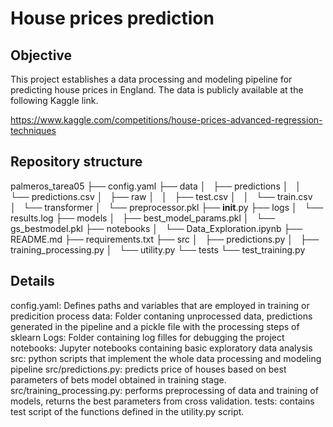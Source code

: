 # House prices prediction

## Objective 

This project establishes a data processing and modeling pipeline for predicting house prices in England. 
The data is publicly available at the following Kaggle link. 

https://www.kaggle.com/competitions/house-prices-advanced-regression-techniques

## Repository structure

palmeros_tarea05
├── config.yaml
├── data
│   ├── predictions
│   │   └── predictions.csv
│   ├── raw
│   │   ├── test.csv
│   │   └── train.csv
│   └── transformer
│       └── preprocessor.pkl
├── __init__.py
├── logs
│   └── results.log
├── models
│   ├── best_model_params.pkl
│   └── gs_bestmodel.pkl
├── notebooks
│   └── Data_Exploration.ipynb
├── README.md
├── requirements.txt
├── src
│   ├── predictions.py
│   ├── training_processing.py
│   └── utility.py
└── tests
    └── test_training.py




## Details
config.yaml: Defines paths and variables that are employed in training or predicition process
data: Folder contaning unprocessed data, predictions generated in the pipeline and a pickle file with the processing steps of sklearn
Logs: Folder containing log filles for debugging the project
notebooks: Jupyter notebooks containing basic exploratory data analysis
src: python scripts that implement the whole data processing and modeling pipeline
src/predictions.py: predicts price of houses based on best parameters of bets model obtained in training stage.
src/training_processing.py: performs preprocessing of data and training of models, returns the best parameters from cross validation.
tests: contains test script of the functions defined in the utility.py script. 



